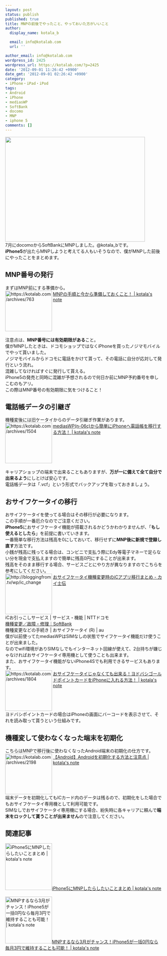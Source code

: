 ```yaml
---
layout: post
status: publish
published: true
title: MNPの前後でやったこと、やっておいた方がいいこと
author:
  display_name: kotala_b

  email: info@kotalab.com
  url: ''

author_email: info@kotalab.com
wordpress_id: 2425
wordpress_url: https://kotalab.com/?p=2425
date: '2012-09-01 11:26:42 +0900'
date_gmt: '2012-09-01 02:26:42 +0900'
category:
- iPhone・iPad・iPod
tags:
- Android
- iPhone
- mediasWP
- SoftBank
- docomo
- MNP
- iphone 5
comments: []
---
```

<p><a href="https://kotalab.com/wp-content/uploads/mnp_20120712_06.jpg"><img src="https://kotalab.com/wp-content/uploads/mnp_20120712_06.jpg" alt="" title="mnp_20120712_06" width="448" height="336" class="alignnone size-full wp-image-1403" /></a><br />
7月にdocomoからSoftBankにMNPしました。@kotala_bです。<br />
<strong>iPhone5</strong>が出たらMNPしようと考えてる人もいそうなので、僕がMNPした前後にやったことをまとめます。<br />
<!--more--></p>
<h2>MNP番号の発行</h2>
<p>まずはMNP前にする準備から。<br />
<a href="https://kotalab.com/mnp-prepare" target="_blank"><img src="https://capture.heartrails.com/150x130?https://kotalab.com/archives/763" alt="https://kotalab.com/archives/763" width="150" height="130" align="left" /></a><a href="https://kotalab.com/mnp-prepare" target="_blank">MNPの手順と今から準備しておくこと！ | kotala's note</a><br style="clear:both;" /><br />
注意点は、<strong>MNP番号には有効期限がある</strong>こと。<br />
僕がMNPしたときは、ドコモショップではなくiPhoneを買ったノジマモバイルでやって貰いました。<br />
ノジマモバイルからドコモに電話をかけて貰って、その電話に自分が応対して発行という流れ。<br />
混雑してなければすぐに発行して貰える。<br />
iPhone5の発売と同時に混雑が予想されるので何日か前にMNP予約番号を申しこむのもアリ。<br />
この際はMNP番号の有効期限に気をつけること！</p>
<h2>電話帳データの引継ぎ</h2>
<p>機種変後には旧ケータイからのデータ引継ぎ作業があります。<br />
<a href="https://kotalab.com/from-medias-to-iphone" target="_blank"><img src="https://capture.heartrails.com/150x130?https://kotalab.com/archives/1504" alt="https://kotalab.com/archives/1504" width="150" height="130" align="left" /></a><a href="https://kotalab.com/from-medias-to-iphone" target="_blank">mediasWP(n-06c)から簡単にiPhoneへ電話帳を移行する方法！ | kotala's note</a><br style="clear:both;" /><br />
キャリアショップの端末で出来ることもありますが、<strong>万が一に備えて全て自分で出来るよう</strong>にしとけば安心です。<br />
電話帳データは「.vcf」という形式でバックアップを取っておきましょう。</p>
<h2>おサイフケータイの移行</h2>
<p>おサイフケータイを使ってる場合はその移行が必要になります。<br />
この手順が一番厄介なのでご注意ください。<br />
<strong>iPhone5</strong>におサイフケータイ機能が搭載されるかどうかわかりませんが、「<strong>もし使えるとしたら</strong>」を前提に書いていきます。<br />
一番簡単な移行方法は残高を0にしておいて、移行せずに<strong>MNP後に新規で登録し直す</strong>方法です。<br />
小銭が残高に残ってる場合は、コンビニで支払う際にEdy等電子マネーで足らない分を現金で支払えますので簡単に残高0円にすることが出来ます。<br />
残高をそのまま移行する場合、サービスごとにやり方が異なりますのでこちらを参考にしてください。<br />
<a href="http://bloggingfrom.tv/wp/ic_change" target="_blank"><img src="https://capture.heartrails.com/150x130?http://bloggingfrom.tv/wp/ic_change" alt="http://bloggingfrom.tv/wp/ic_change" width="150" height="130" align="left" /></a><a href="http://bloggingfrom.tv/wp/ic_change" target="_blank">おサイフケータイ機種変更時のiCアプリ移行まとめ - カイ士伝</a><br style="clear:both;" /><span class="removed_link" title="www.nttdocomo.co.jp/service/convenience/osaifu/about/ic/index.html">iCお引っこしサービス | サービス・機能 | NTTドコモ</span><br />
<a href="https://mb.softbank.jp/mb/support/3G/s_felica/switch.html" target="_blank">機種変更／故障・修理｜SoftBank</a><br />
<span class="removed_link" title="www.au.kddi.com/seihin/ichiran/smartphone/app/osaifu/service/ikou.html">機種変更などの手続き | おサイフケータイ (R) | au</span><br />
僕が以前使ってたmediasWPはSIMなしの状態でサイフケータイ機能だけ使うことが出来ました。<br />
なのでwifi環境がありSIMなしでもインターネット回線が使えて、2台持ちが嫌じゃなければおサイフケータイ専用機として使うことも出来ます。<br />
また、おサイフケータイ機能がないiPhone4Sでも利用できるサービスもあります。<br />
<a href="https://kotalab.com/yodobashi-gold-point-card" target="_blank"><img src="https://capture.heartrails.com/150x130?https://kotalab.com/archives/1804" alt="https://kotalab.com/archives/1804" width="150" height="130" align="left" /></a><a href="https://kotalab.com/yodobashi-gold-point-card" target="_blank">おサイフケータイじゃなくても出来る！ヨドバシゴールドポイントカードをiPhoneに入れる方法！ | kotala's note</a><br style="clear:both;" />ヨドバシポイントカードの場合はiPhoneの画面にバーコードを表示させて、それを読み取って貰うという仕組みです。</p>
<h2>機種変して使わなくなった端末を初期化</h2>
<p>こちらはMNPで移行後に使わなくなったAndroid端末の初期化の仕方です。<br />
<a href="https://kotalab.com/android-format" target="_blank"><img src="https://capture.heartrails.com/150x130?https://kotalab.com/archives/2198" alt="https://kotalab.com/archives/2198" width="150" height="130" align="left" /></a><a href="https://kotalab.com/android-format" target="_blank">【Android】Androidを初期化する方法と注意点 | kotala's note</a><br style="clear:both;" />端末データを初期化してもICカード内のデータは残るので、初期化をした場合でもおサイフケータイ専用機として利用可能です。<br />
SIMなしでおサイフケータイ専用機にする場合、紛失時に各キャリアに頼んで<strong>端末をロックして貰うことが出来ません</strong>ので注意してください。</p>
<h2 class="rele">関連記事</h2>
<p><a href="https://kotalab.com/mnp-iphone5" target="_blank"><img  class="alignleft" src="https://kotalab.com/wp-content/uploads/slooProImg_20130327212701.jpg" alt="iPhone5にMNPしたらしたいことまとめ | kotala's note" width="150" /></a><a href="https://kotalab.com/mnp-iphone5" target="_blank">iPhone5にMNPしたらしたいことまとめ | kotala's note</a><br style="clear:both;" /><br />
<a href="https://kotalab.com/mnp-march" target="_blank"><img  class="alignleft" src="https://kotalab.com/wp-content/uploads/iphoneandroid_120720.jpg" alt="MNPするなら3月がチャンス！iPhone5が一括0円なら毎月3円で維持することも可能！ | kotala's note" width="150" /></a><a href="https://kotalab.com/mnp-march" target="_blank">MNPするなら3月がチャンス！iPhone5が一括0円なら毎月3円で維持することも可能！ | kotala's note</a><br style="clear:both;" /></p>
